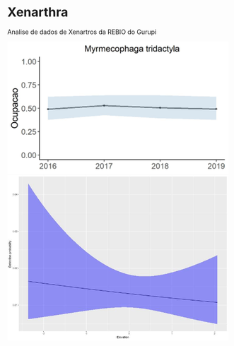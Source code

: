 # Xenarthra
Analise de dados de Xenartros da REBIO do Gurupi

<img src="results/Myrmecophaga tridactyla.jpg" title="Myrmecophaga tridactyla, 2016 to 2019" width="500">

<img src="results/dummy_elevation_psi.jpg" title="Dummy result" width="500">
